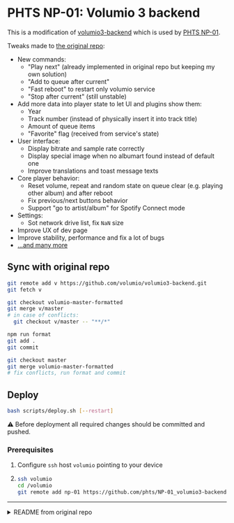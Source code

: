 # PHTS NP-01: Volumio 3 backend

This is a modification of [volumio3-backend] which is used by [PHTS NP-01].

Tweaks made to [the original repo][volumio3-backend]:

- New commands:
  - "Play next" (already implemented in original repo but keeping my own solution)
  - "Add to queue after current"
  - "Fast reboot" to restart only volumio service
  - "Stop after current" (still unstable)
- Add more data into player state to let UI and plugins show them:
  - Year
  - Track number (instead of physically insert it into track title)
  - Amount of queue items
  - "Favorite" flag (received from service's state)
- User interface:
  - Display bitrate and sample rate correctly
  - Display special image when no albumart found instead of default one
  - Improve translations and toast message texts
- Core player behavior:
  - Reset volume, repeat and random state on queue clear (e.g. playing other album) and after reboot
  - Fix previous/next buttons behavior
  - Support "go to artist/album" for Spotify Connect mode
- Settings:
  - Sot network drive list, fix `NaN` size
- Improve UX of dev page
- Improve stability, performance and fix a lot of bugs
- [...and many more][commits]

## Sync with original repo

```sh
git remote add v https://github.com/volumio/volumio3-backend.git
git fetch v

git checkout volumio-master-formatted
git merge v/master
# in case of conflicts:
  git checkout v/master -- "**/*"

npm run format
git add .
git commit

git checkout master
git merge volumio-master-formatted
# fix conflicts, run format and commit
```

## Deploy

```sh
bash scripts/deploy.sh [--restart]
```

:warning: Before deployment all required changes should be committed and pushed.

### Prerequisites

1. Configure `ssh` host `volumio` pointing to your device
2. ```sh
   ssh volumio
   cd /volumio
   git remote add np-01 https://github.com/phts/NP-01_volumio3-backend.git
   ```

[volumio3-backend]: https://github.com/volumio/volumio3-backend
[PHTS NP-01]: https://tsaryk.com/NP-01
[commits]: https://github.com/volumio/volumio3-backend/compare/master...phts:NP-01_volumio3-backend:master

---

<details>
<summary>README from original repo</summary>

[![Open Source Love](https://badges.frapsoft.com/os/v2/open-source.png?v=103)](https://github.com/ellerbrock/open-source-badges/)
[![License: GPL v3](https://img.shields.io/badge/License-GPLv3-blue.svg)](https://www.gnu.org/licenses/gpl-3.0)
[![Awesome](https://awesome.re/badge.svg)](https://github.com/thibmaek/awesome-raspberry-pi)
[![js-semistandard-style](https://img.shields.io/badge/code%20style-semistandard-brightgreen.svg?style=flat-square)](https://github.com/standard/semistandard)
[![Volumio](https://volumio.org/wp-content/uploads/2016/02/Volumio_logo_HD2000.jpg)](https://volumio.org)

## What is Volumio

Volumio is a Free and Open Source Linux Distribution, designed and fine-tuned exclusively for music playback. It runs on a variety of devices, typically small and cheap computers like the Raspberry PI, but also on low power PCs, notebooks or thin clients.

By flashing (installing) Volumio on any of this platforms, it will then become an headless Audiophile Music Player. Headless means that the only way to control it will be with another Mobile phone, computer or tablet.

This is made possible by Volumio’s UI: a web applications that runs on any device with a browser, and that allows an easy and intuitive control of your playback sessions. All communications between the webapp and Volumio will happen trough your home network.

## What's in this repo

This repository contains the source code of Volumio's Backend, which is a Node.Js application which:

- Manages running processes and daemons for audio playback
- Manages the system's vitals and configurations such as network, settings, lifecycle

## Other parts of Volumio

Volumio is made with several components, some of which are open-source. They are:

- [Volumio OS Build System ](https://github.com/volumio/volumio3-os)
- [Volumio Backend](https://github.com/volumio/volumio3-backend)
- [Volumio User interface](https://github.com/volumio/Volumio2-UI)

## Resources

Developers are welcome! Check out the resources:

- [Main documentation](https://developers.volumio.com)

</details>
